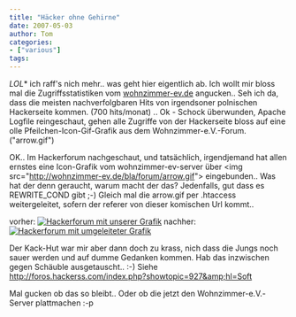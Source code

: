 ```yaml
---
title: "Häcker ohne Gehirne"
date: 2007-05-03
author: Tom
categories:
- ["various"]
tags:
---
```

*LOL** ich raff's nich mehr.. was geht hier eigentlich ab. Ich wollt mir bloss mal die Zugriffsstatistiken vom <a href="http://www.wohnzimmer-ev.de" title="Homepage Wohnzimmer e.V." target="_blank">wohnzimmer-ev.de</a> angucken.. Seh ich da, dass die meisten nachverfolgbaren Hits von irgendsoner polnischen Hackerseite kommen. (700 hits/monat) .. Ok - Schock überwunden, Apache Logfile reingeschaut, gehen alle Zugriffe von der Hackerseite bloss auf eine olle Pfeilchen-Icon-Gif-Grafik aus dem Wohnzimmer-e.V.-Forum.  ("arrow.gif")

OK.. Im Hackerforum nachgeschaut, und tatsächlich, irgendjemand hat allen ernstes eine Icon-Grafik vom wohnzimmer-ev-server über &lt;img src="http://wohnzimmer-ev.de/bla/forum/arrow.gif"&gt; eingebunden.. Was hat der denn geraucht, warum macht der das? Jedenfalls, gut dass es REWRITE_COND gibt ;-) Gleich mal die arrow.gif per .htaccess weitergeleitet, sofern der referer von dieser komischen Url kommt..

vorher:   <a href="/blog/wp-content/uploads/2007/05/hackerssvorher.jpg" title="Hackerforum mit unserer Grafik"><img src="/blog/wp-content/uploads/2007/05/hackerssvorherVorschaubild.jpg" alt="Hackerforum mit unserer Grafik" /></a>    nachher:   <a href="/blog/wp-content/uploads/2007/05/hackerssnachher.jpg" title="Hackerforum mit umgeleiteter Grafik"><img src="/blog/wp-content/uploads/2007/05/hackerssnachherVorschaubild.jpg" alt="Hackerforum mit umgeleiteter Grafik" /></a>

Der Kack-Hut war mir aber dann doch zu krass, nich dass die Jungs noch sauer werden und auf dumme Gedanken kommen. Hab das inzwischen gegen Schäuble ausgetauscht.. :-)  Siehe http://foros.hackerss.com/index.php?showtopic=927&amp;hl=Soft

Mal gucken ob das so bleibt.. Oder ob die jetzt den Wohnzimmer-e.V.-Server plattmachen :-p